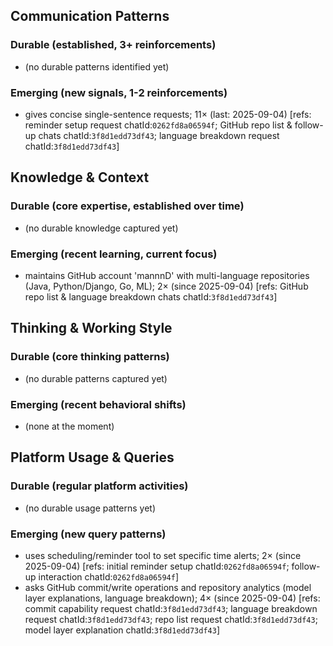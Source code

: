## Communication Patterns
### Durable (established, 3+ reinforcements)
- (no durable patterns identified yet)

### Emerging (new signals, 1-2 reinforcements)
- gives concise single-sentence requests; 11× (last: 2025-09-04) [refs: reminder setup request chatId:`0262fd8a06594f`; GitHub repo list & follow-up chats chatId:`3f8d1edd73df43`; language breakdown request chatId:`3f8d1edd73df43`]

## Knowledge & Context
### Durable (core expertise, established over time)
- (no durable knowledge captured yet)

### Emerging (recent learning, current focus)
- maintains GitHub account 'mannnD' with multi-language repositories (Java, Python/Django, Go, ML); 2× (since 2025-09-04) [refs: GitHub repo list & language breakdown chats chatId:`3f8d1edd73df43`]

## Thinking & Working Style
### Durable (core thinking patterns)
- (no durable patterns captured yet)

### Emerging (recent behavioral shifts)
- (none at the moment)

## Platform Usage & Queries
### Durable (regular platform activities)
- (no durable usage patterns yet)

### Emerging (new query patterns)
- uses scheduling/reminder tool to set specific time alerts; 2× (since 2025-09-04) [refs: initial reminder setup chatId:`0262fd8a06594f`; follow-up interaction chatId:`0262fd8a06594f`]
- asks GitHub commit/write operations and repository analytics (model layer explanations, language breakdown); 4× (since 2025-09-04) [refs: commit capability request chatId:`3f8d1edd73df43`; language breakdown request chatId:`3f8d1edd73df43`; repo list request chatId:`3f8d1edd73df43`; model layer explanation chatId:`3f8d1edd73df43`]